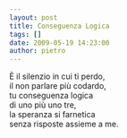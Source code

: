 ```yaml
---
layout: post
title: Conseguenza Logica
tags: []
date: 2009-05-19 14:23:00
author: pietro
---
```

È il silenzio in cui ti perdo,<br/>il non parlare più codardo,<br/>tu conseguenza logica<br/>di uno più uno tre,<br/>la speranza si farnetica<br/>senza risposte assieme a me.
